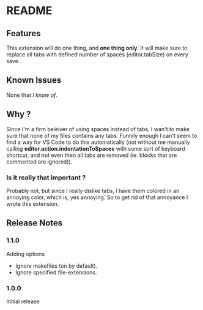 # README

## Features
This extension will do one thing, and **one thing only**.
It will make sure to replace all tabs with defined number of spaces (editor.tabSize)
on every save.

## Known Issues
None that *I know of*.

## Why ?
Since I'm a firm beleiver of using spaces instead of tabs, I wan't to make sure
that none of my files contains any tabs. Funnily enough I can't seem to find a
way for VS Code to do this automatically (not without me manually calling
**editor.action.indentationToSpaces** with some sort of keyboard shortcut, and not
even then all tabs are removed (ie. blocks that are commented are ignored)).

### Is it really that important ?
Probably not, but since I really dislike tabs, I have them colored in an annoying
color, which is, yes annoying. So to get rid of that annoyance I wrote this extension.


## Release Notes
### 1.1.0
Adding options
- Ignore makefiles (on by default).
- Ignore specified file-extensions.

### 1.0.0
Initial release
